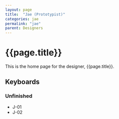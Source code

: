 ```yaml
---
layout: page
title:  "Jae (Prototypist)"
categories: jae
permalink: "jae"
parent: Designers
---
```

# {{page.title}}

This is the home page for the designer, {{page.title}}.

## Keyboards

### Unfinished

- J-01
- J-02
